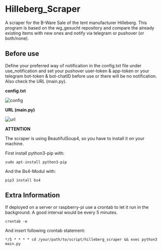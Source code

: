 # Hilleberg_Scraper
A scraper for the B-Ware Sale of the tent manufacturer Hilleberg.
This program is based on the wg_gesucht repository and compare the already existing items with new ones and notify via telegram or pushover (or both/none).

## Before use ##
Define your preferred way of notification in the config.txt file under use_notification and set your pushover user-token & app-token or your telegram bot-token & bot-chatID before use or there will be no notification. Also check the URL (main.py).


**config.txt**

![config](https://user-images.githubusercontent.com/55713049/71785761-c36da780-3003-11ea-99b2-eeb8a87aed50.png)


**URL (main.py)**

![url](https://user-images.githubusercontent.com/55713049/71785790-22332100-3004-11ea-82ed-b13ead70419b.png)


**ATTENTION** 

The scraper is using BeautifulSoup4, so you have to install it on your machine.

First install python3-pip with:

```
sudo apt-install python3-pip
```

And the Bs4-Modul with:
```
pip3 install bs4
```

## Extra Information ##
If deployed on a server or raspberry-pi use a crontab to let it run in the background.
A good interval would be every 5 minutes.

```
crontab -e
```
And insert following crontab statement:
```
*/5 * * * * cd /your/path/to/script/hilleberg_scraper && exec python3 main.py
```
